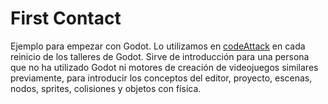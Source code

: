 # First Contact

Ejemplo para empezar con Godot. Lo utilizamos en [codeAttack](https://github.com/codeattack-medialab/codeAttack) en cada reinicio de los talleres de Godot. Sirve de introducción para una persona que no ha utilizado Godot ni motores de creación de videojuegos similares previamente, para introducir los conceptos del editor, proyecto, escenas, nodos, sprites, colisiones y objetos con física.

